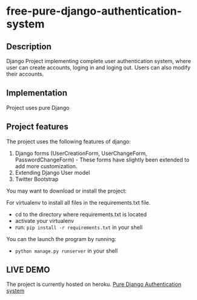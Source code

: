 # free-pure-django-authentication-system

## Description

Django Project implementing complete user authentication system, where user can create accounts, loging in and loging out. Users can also modify their accounts.

## Implementation
Project uses pure Django

## Project features
The project uses the following features of django:

1. Django forms (UserCreationForm, UserChangeForm, PasswordChangeForm) - These forms have slightly been extended 
   to add more customization.
2. Extending Django User model
3. Twitter Bootstrap


You may want to download or install the project:

For virtualenv to install all files in the requirements.txt file.
  *  cd to the directory where requirements.txt is located
  *  activate your virtualenv
  *  run:  ```pip install -r requirements.txt``` in your shell

You can the launch the program by running:
-  ```python manage.py runserver``` in your shell



## LIVE DEMO
The project is currently hosted on heroku.
[Pure Django Authentication system](https://fathomless-falls-62042.herokuapp.com/)
